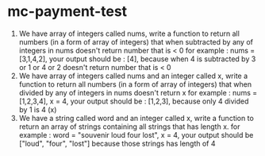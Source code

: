 # mc-payment-test

1. We have array of integers called nums, write a function to return all numbers (in a form
of array of integers) that when subtracted by any of integers in nums doesn't return
number that is < 0
for example : nums = [3,1,4,2], your output should be : [4], because when 4 is subtracted
by 3 or 1 or 4 or 2 doesn't return number that is < 0
2. We have array of integers called nums and an integer called x, write a function to return
all numbers (in a form of array of integers) that when divided by any of integers in nums
doesn't return x
for example : nums = [1,2,3,4], x = 4, your output should be : [1,2,3], because only 4
divided by 1 is 4 (x)
3. We have a string called word and an integer called x, write a function to return an array
of strings containing all strings that has length x.
for example : word = "souvenir loud four lost", x = 4, your output should be ["loud", "four",
"lost"] because those strings has length of 4
